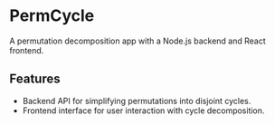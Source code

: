 # PermCycle

A permutation decomposition app with a Node.js backend and React frontend.

## Features

- Backend API for simplifying permutations into disjoint cycles.
- Frontend interface for user interaction with cycle decomposition.
